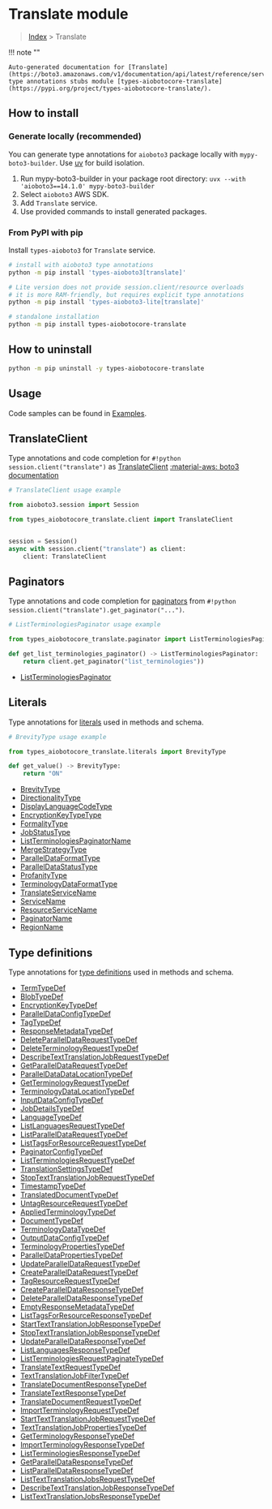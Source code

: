 # Translate module

> [Index](../README.md) > Translate


!!! note ""

    Auto-generated documentation for [Translate](https://boto3.amazonaws.com/v1/documentation/api/latest/reference/services/translate.html#translate)
    type annotations stubs module [types-aiobotocore-translate](https://pypi.org/project/types-aiobotocore-translate/).

## How to install

### Generate locally (recommended)

You can generate type annotations for `aioboto3` package locally with `mypy-boto3-builder`.
Use [uv](https://docs.astral.sh/uv/getting-started/installation/) for build isolation.

1. Run mypy-boto3-builder in your package root directory: `uvx --with 'aioboto3==14.1.0' mypy-boto3-builder`
1. Select `aioboto3` AWS SDK.
1. Add `Translate` service.
1. Use provided commands to install generated packages.



### From PyPI with pip

Install `types-aioboto3` for `Translate` service.

```bash
# install with aioboto3 type annotations
python -m pip install 'types-aioboto3[translate]'

# Lite version does not provide session.client/resource overloads
# it is more RAM-friendly, but requires explicit type annotations
python -m pip install 'types-aioboto3-lite[translate]'

# standalone installation
python -m pip install types-aiobotocore-translate
```



## How to uninstall

```bash
python -m pip uninstall -y types-aiobotocore-translate
```

## Usage

Code samples can be found in [Examples](./usage.md).

## TranslateClient

Type annotations and code completion for  `#!python session.client("translate")` as [TranslateClient](./client.md)
[:material-aws: boto3 documentation](https://boto3.amazonaws.com/v1/documentation/api/latest/reference/services/translate.html#Translate.Client)

```python
# TranslateClient usage example

from aioboto3.session import Session

from types_aiobotocore_translate.client import TranslateClient


session = Session()
async with session.client("translate") as client:
    client: TranslateClient
```


## Paginators

Type annotations and code completion for
[paginators](./paginators.md)
from `#!python session.client("translate").get_paginator("...")`.

```python
# ListTerminologiesPaginator usage example

from types_aiobotocore_translate.paginator import ListTerminologiesPaginator

def get_list_terminologies_paginator() -> ListTerminologiesPaginator:
    return client.get_paginator("list_terminologies"))
```

- [ListTerminologiesPaginator](./paginators.md#listterminologiespaginator)








## Literals

Type annotations for [literals](./literals.md) used in methods and schema.

```python
# BrevityType usage example

from types_aiobotocore_translate.literals import BrevityType

def get_value() -> BrevityType:
    return "ON"
```

- [BrevityType](./literals.md#brevitytype)
- [DirectionalityType](./literals.md#directionalitytype)
- [DisplayLanguageCodeType](./literals.md#displaylanguagecodetype)
- [EncryptionKeyTypeType](./literals.md#encryptionkeytypetype)
- [FormalityType](./literals.md#formalitytype)
- [JobStatusType](./literals.md#jobstatustype)
- [ListTerminologiesPaginatorName](./literals.md#listterminologiespaginatorname)
- [MergeStrategyType](./literals.md#mergestrategytype)
- [ParallelDataFormatType](./literals.md#paralleldataformattype)
- [ParallelDataStatusType](./literals.md#paralleldatastatustype)
- [ProfanityType](./literals.md#profanitytype)
- [TerminologyDataFormatType](./literals.md#terminologydataformattype)
- [TranslateServiceName](./literals.md#translateservicename)
- [ServiceName](./literals.md#servicename)
- [ResourceServiceName](./literals.md#resourceservicename)
- [PaginatorName](./literals.md#paginatorname)
- [RegionName](./literals.md#regionname)




## Type definitions

Type annotations for [type definitions](./type_defs.md) used in methods and schema.

- [TermTypeDef](./type_defs.md#termtypedef)
- [BlobTypeDef](./type_defs.md#blobtypedef)
- [EncryptionKeyTypeDef](./type_defs.md#encryptionkeytypedef)
- [ParallelDataConfigTypeDef](./type_defs.md#paralleldataconfigtypedef)
- [TagTypeDef](./type_defs.md#tagtypedef)
- [ResponseMetadataTypeDef](./type_defs.md#responsemetadatatypedef)
- [DeleteParallelDataRequestTypeDef](./type_defs.md#deleteparalleldatarequesttypedef)
- [DeleteTerminologyRequestTypeDef](./type_defs.md#deleteterminologyrequesttypedef)
- [DescribeTextTranslationJobRequestTypeDef](./type_defs.md#describetexttranslationjobrequesttypedef)
- [GetParallelDataRequestTypeDef](./type_defs.md#getparalleldatarequesttypedef)
- [ParallelDataDataLocationTypeDef](./type_defs.md#paralleldatadatalocationtypedef)
- [GetTerminologyRequestTypeDef](./type_defs.md#getterminologyrequesttypedef)
- [TerminologyDataLocationTypeDef](./type_defs.md#terminologydatalocationtypedef)
- [InputDataConfigTypeDef](./type_defs.md#inputdataconfigtypedef)
- [JobDetailsTypeDef](./type_defs.md#jobdetailstypedef)
- [LanguageTypeDef](./type_defs.md#languagetypedef)
- [ListLanguagesRequestTypeDef](./type_defs.md#listlanguagesrequesttypedef)
- [ListParallelDataRequestTypeDef](./type_defs.md#listparalleldatarequesttypedef)
- [ListTagsForResourceRequestTypeDef](./type_defs.md#listtagsforresourcerequesttypedef)
- [PaginatorConfigTypeDef](./type_defs.md#paginatorconfigtypedef)
- [ListTerminologiesRequestTypeDef](./type_defs.md#listterminologiesrequesttypedef)
- [TranslationSettingsTypeDef](./type_defs.md#translationsettingstypedef)
- [StopTextTranslationJobRequestTypeDef](./type_defs.md#stoptexttranslationjobrequesttypedef)
- [TimestampTypeDef](./type_defs.md#timestamptypedef)
- [TranslatedDocumentTypeDef](./type_defs.md#translateddocumenttypedef)
- [UntagResourceRequestTypeDef](./type_defs.md#untagresourcerequesttypedef)
- [AppliedTerminologyTypeDef](./type_defs.md#appliedterminologytypedef)
- [DocumentTypeDef](./type_defs.md#documenttypedef)
- [TerminologyDataTypeDef](./type_defs.md#terminologydatatypedef)
- [OutputDataConfigTypeDef](./type_defs.md#outputdataconfigtypedef)
- [TerminologyPropertiesTypeDef](./type_defs.md#terminologypropertiestypedef)
- [ParallelDataPropertiesTypeDef](./type_defs.md#paralleldatapropertiestypedef)
- [UpdateParallelDataRequestTypeDef](./type_defs.md#updateparalleldatarequesttypedef)
- [CreateParallelDataRequestTypeDef](./type_defs.md#createparalleldatarequesttypedef)
- [TagResourceRequestTypeDef](./type_defs.md#tagresourcerequesttypedef)
- [CreateParallelDataResponseTypeDef](./type_defs.md#createparalleldataresponsetypedef)
- [DeleteParallelDataResponseTypeDef](./type_defs.md#deleteparalleldataresponsetypedef)
- [EmptyResponseMetadataTypeDef](./type_defs.md#emptyresponsemetadatatypedef)
- [ListTagsForResourceResponseTypeDef](./type_defs.md#listtagsforresourceresponsetypedef)
- [StartTextTranslationJobResponseTypeDef](./type_defs.md#starttexttranslationjobresponsetypedef)
- [StopTextTranslationJobResponseTypeDef](./type_defs.md#stoptexttranslationjobresponsetypedef)
- [UpdateParallelDataResponseTypeDef](./type_defs.md#updateparalleldataresponsetypedef)
- [ListLanguagesResponseTypeDef](./type_defs.md#listlanguagesresponsetypedef)
- [ListTerminologiesRequestPaginateTypeDef](./type_defs.md#listterminologiesrequestpaginatetypedef)
- [TranslateTextRequestTypeDef](./type_defs.md#translatetextrequesttypedef)
- [TextTranslationJobFilterTypeDef](./type_defs.md#texttranslationjobfiltertypedef)
- [TranslateDocumentResponseTypeDef](./type_defs.md#translatedocumentresponsetypedef)
- [TranslateTextResponseTypeDef](./type_defs.md#translatetextresponsetypedef)
- [TranslateDocumentRequestTypeDef](./type_defs.md#translatedocumentrequesttypedef)
- [ImportTerminologyRequestTypeDef](./type_defs.md#importterminologyrequesttypedef)
- [StartTextTranslationJobRequestTypeDef](./type_defs.md#starttexttranslationjobrequesttypedef)
- [TextTranslationJobPropertiesTypeDef](./type_defs.md#texttranslationjobpropertiestypedef)
- [GetTerminologyResponseTypeDef](./type_defs.md#getterminologyresponsetypedef)
- [ImportTerminologyResponseTypeDef](./type_defs.md#importterminologyresponsetypedef)
- [ListTerminologiesResponseTypeDef](./type_defs.md#listterminologiesresponsetypedef)
- [GetParallelDataResponseTypeDef](./type_defs.md#getparalleldataresponsetypedef)
- [ListParallelDataResponseTypeDef](./type_defs.md#listparalleldataresponsetypedef)
- [ListTextTranslationJobsRequestTypeDef](./type_defs.md#listtexttranslationjobsrequesttypedef)
- [DescribeTextTranslationJobResponseTypeDef](./type_defs.md#describetexttranslationjobresponsetypedef)
- [ListTextTranslationJobsResponseTypeDef](./type_defs.md#listtexttranslationjobsresponsetypedef)

